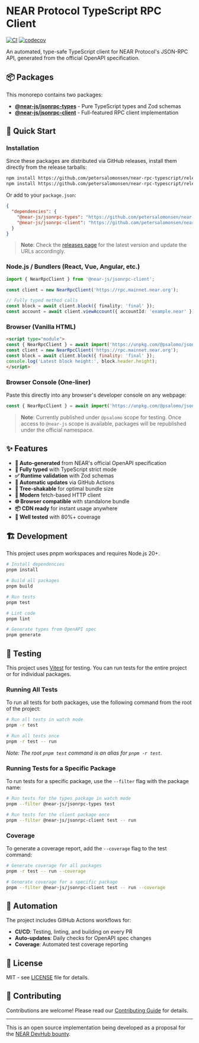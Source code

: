 # NEAR Protocol TypeScript RPC Client

[![CI](https://github.com/petersalomonsen/near-rpc-typescript/actions/workflows/ci.yml/badge.svg)](https://github.com/petersalomonsen/near-rpc-typescript/actions/workflows/ci.yml)
[![codecov](https://codecov.io/gh/petersalomonsen/near-rpc-typescript/branch/main/graph/badge.svg)](https://codecov.io/gh/petersalomonsen/near-rpc-typescript)

An automated, type-safe TypeScript client for NEAR Protocol's JSON-RPC API, generated from the official OpenAPI specification.

## 📦 Packages

This monorepo contains two packages:

- **[@near-js/jsonrpc-types](./packages/jsonrpc-types)** - Pure TypeScript types and Zod schemas
- **[@near-js/jsonrpc-client](./packages/jsonrpc-client)** - Full-featured RPC client implementation

## 🚀 Quick Start

### Installation

Since these packages are distributed via GitHub releases, install them directly from the release tarballs:

```bash
npm install https://github.com/petersalomonsen/near-rpc-typescript/releases/download/jsonrpc-types-v0.1.0/near-js-jsonrpc-types-0.1.0.tgz
npm install https://github.com/petersalomonsen/near-rpc-typescript/releases/download/jsonrpc-types-v0.1.0/near-js-jsonrpc-client-0.1.0.tgz
```

Or add to your `package.json`:

```json
{
  "dependencies": {
    "@near-js/jsonrpc-types": "https://github.com/petersalomonsen/near-rpc-typescript/releases/download/jsonrpc-types-v0.1.0/near-js-jsonrpc-types-0.1.0.tgz",
    "@near-js/jsonrpc-client": "https://github.com/petersalomonsen/near-rpc-typescript/releases/download/jsonrpc-types-v0.1.0/near-js-jsonrpc-client-0.1.0.tgz"
  }
}
```

> **Note**: Check the [releases page](https://github.com/petersalomonsen/near-rpc-typescript/releases) for the latest version and update the URLs accordingly.

### Node.js / Bundlers (React, Vue, Angular, etc.)

```typescript
import { NearRpcClient } from '@near-js/jsonrpc-client';

const client = new NearRpcClient('https://rpc.mainnet.near.org');

// Fully typed method calls
const block = await client.block({ finality: 'final' });
const account = await client.viewAccount({ accountId: 'example.near' });
```

### Browser (Vanilla HTML)

```html
<script type="module">
const { NearRpcClient } = await import('https://unpkg.com/@psalomo/jsonrpc-client@0.1.0/dist/browser-standalone.js');
const client = new NearRpcClient('https://rpc.mainnet.near.org');
const block = await client.block({ finality: 'final' });
console.log('Latest block height:', block.header.height);
</script>
```

### Browser Console (One-liner)

Paste this directly into any browser's developer console on any webpage:

```javascript
const { NearRpcClient } = await import('https://unpkg.com/@psalomo/jsonrpc-client@0.1.0/dist/browser-standalone.js'); const client = new NearRpcClient('https://rpc.testnet.near.org'); const block = await client.block({ finality: 'final' }); console.log('Latest block height:', block.header.height);
```

> **Note**: Currently published under `@psalomo` scope for testing. Once access to `@near-js` scope is available, packages will be republished under the official namespace.

## ✨ Features

- **🔧 Auto-generated** from NEAR's official OpenAPI specification
- **📝 Fully typed** with TypeScript strict mode
- **✅ Runtime validation** with Zod schemas
- **🔄 Automatic updates** via GitHub Actions
- **🌳 Tree-shakable** for optimal bundle size
- **🚀 Modern** fetch-based HTTP client
- **🌐 Browser compatible** with standalone bundle
- **📦 CDN ready** for instant usage anywhere
- **🧪 Well tested** with 80%+ coverage

## 🏗️ Development

This project uses pnpm workspaces and requires Node.js 20+.

```bash
# Install dependencies
pnpm install

# Build all packages
pnpm build

# Run tests
pnpm test

# Lint code
pnpm lint

# Generate types from OpenAPI spec
pnpm generate
```

## 🧪 Testing

This project uses [Vitest](https://vitest.dev/) for testing. You can run tests for the entire project or for individual packages.

### Running All Tests

To run all tests for both packages, use the following command from the root of the project:

```bash
# Run all tests in watch mode
pnpm -r test

# Run all tests once
pnpm -r test -- run
```

_Note: The root `pnpm test` command is an alias for `pnpm -r test`._

### Running Tests for a Specific Package

To run tests for a specific package, use the `--filter` flag with the package name:

```bash
# Run tests for the types package in watch mode
pnpm --filter @near-js/jsonrpc-types test

# Run tests for the client package once
pnpm --filter @near-js/jsonrpc-client test -- run
```

### Coverage

To generate a coverage report, add the `--coverage` flag to the test command:

```bash
# Generate coverage for all packages
pnpm -r test -- run --coverage

# Generate coverage for a specific package
pnpm --filter @near-js/jsonrpc-client test -- run --coverage
```

## 🤖 Automation

The project includes GitHub Actions workflows for:

- **CI/CD**: Testing, linting, and building on every PR
- **Auto-updates**: Daily checks for OpenAPI spec changes
- **Coverage**: Automated test coverage reporting

## 📄 License

MIT - see [LICENSE](LICENSE) file for details.

## 🤝 Contributing

Contributions are welcome! Please read our [Contributing Guide](CONTRIBUTING.md) for details.

---

This is an open source implementation being developed as a proposal for the [NEAR DevHub bounty](https://nearn.io/devhub/13/).
